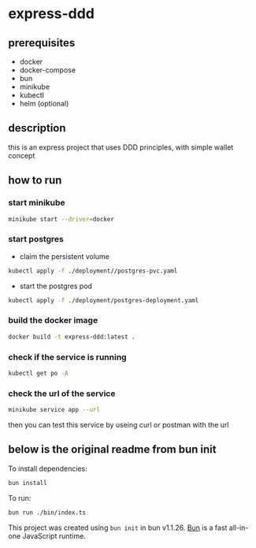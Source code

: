 # express-ddd

## prerequisites
 - docker
 - docker-compose
 - bun
 - minikube
 - kubectl
 - helm (optional)

## description
this is an express project that uses DDD principles, with simple wallet concept 


## how to run

### start minikube
```bash
minikube start --driver=docker
```

### start postgres

- claim the persistent volume
```bash
kubectl apply -f ./deployment//postgres-pvc.yaml
```

- start the postgres pod
```bash
kubectl apply -f ./deployment/postgres-deployment.yaml
```

### build the docker image
```bash
docker build -t express-ddd:latest .
```

### check if the service is running
```bash
kubectl get po -A
```

### check the url of the service
```bash
minikube service app --url
```

then you can test this service by useing curl or postman with the url




## below is the original readme from bun init
To install dependencies:

```bash
bun install
```

To run:

```bash
bun run ./bin/index.ts
```

This project was created using `bun init` in bun v1.1.26. [Bun](https://bun.sh) is a fast all-in-one JavaScript runtime.
